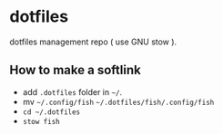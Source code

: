 # dotfiles
dotfiles management repo ( use GNU stow ).


## How to make a softlink 
- add `.dotfiles` folder in `~/`.
- mv `~/.config/fish` `~/.dotfiles/fish/.config/fish`
- `cd ~/.dotfiles` 
- `stow fish`
